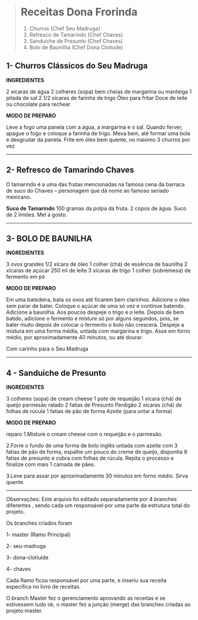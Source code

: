﻿> <h1>Receitas Dona Frorinda</h1>
>
> 
>
> <ul style="list-style-type:number;">
>     <li>Churros (Chef Seu Madruga)</li>
>     <li>Refresco de Tamarindo (Chef Chaves)</li>
>     <li>Sanduiche de Presunto (Chef Chaves)</li>
>     <li>Bolo de Baunilha (Chef Dona Clotiude)</li>
> </ul>

<h2> 1- Churros Clássicos do Seu Madruga </h2>

<b>INGREDIENTES</b>

2 xícaras de água
2 colheres (sopa) bem cheias de margarina ou manteiga
1 pitada de sal
2 1/2 xícaras de farinha de trigo
Óleo para fritar
Doce de leite ou chocolate para rechear

<b>MODO DE PREPARO</b>



Leve a fogo uma panela com a água, a margarina e o sal.
Quando ferver, apague o fogo e coloque a farinha de trigo.
Mexa bem, até formar uma bola e desgrudar da panela.
Frite em óleo bem quente, no máximo 3 churros por vez

<hr>
<h2> 2- Refresco de Tamarindo Chaves </h2> 
O tamarindo é a uma das frutas mencionadas na famosa cena da barraca de suco do Chaves – personagem que dá nome ao famoso seriado mexicano.

<b> Suco de Tamarindo</b>
100 gramas da polpa da fruta.
2 copos de água.
Suco de 2 limões.
Mel a gosto.

<hr>
<h2> 3- BOLO DE BAUNILHA </h2>

<b> INGREDIENTES </b>

3 ovos grandes
1/2 xícara de óleo
1 colher (chá) de essência de baunilha
2 xícaras de açúcar
250 ml de leite
3 xícaras de trigo
1 colher (sobremesa) de fermento em pó

<b> MODO DE PREPARO </b>

Em uma batedeira, bata os ovos até ficarem bem clarinhos.
Adicione o óleo sem parar de bater.
Coloque o açúcar de uma só vez e continue batendo.
Adicione a baunilha.
Aos poucos despeje o trigo e o leite.
Depois de bem batido, adicione o fermento e misture só por alguns segundos, pois, se bater muito depois de colocar o fermento o bolo não crescerá.
Despeje a mistura em uma forma média, untada com margarina e trigo.
Asse em forno médio, por aproximadamente 40 minutos, ou até dourar.

Com carinho para o Seu Madruga 

<hr>


<h2> 4 - Sanduiche de Presunto </h2>

<b> INGREDIENTES </b>

3 colheres (sopa) de cream cheese
1 pote de requeijão
1 xícara (chá) de queijo parmesão ralado
2 fatias de Presunto Perdigão
2 xícaras (chá) de folhas de rúcula
1 fatias de pão de forma
Azeite (para untar a forma)


<b> MODO DE PREPARO </b>

reparo
1.Misture o cream cheese com o requeijão e o parmesão.

2.Forre o fundo de uma forma de bolo inglês untada com azeite com 3 fatias de pão de forma, espalhe um pouco do creme de queijo, disponha 6 fatias de 
presunto e cubra com folhas de rúcula. Repita o processo e finalize com mais 1 camada de pães.

3.Leve para assar por aproximadamente 30 minutos em forno médio. Sirva quente.

<hr>

Observações: Este arquivo foi editado separadamente por 4 branches diferentes , sendo cada um responsável por uma parte da estrutura total do projeto. 

Os branches criados foram 

1- master (Ramo Principal)

2- seu-madruga

3- dona-clotiulde

4- chaves

Cada Ramo ficou responsável por uma parte, e inseriu sua receita especifica no livro de receitas.

O branch Master fez o gerenciamento aprovando as receitas e se estivessem tudo ok, o master fez a junção (merge) das branches criadas ao projeto master.
